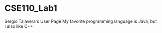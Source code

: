 # CSE110_Lab1
Sergio Talavera's User Page
My favorite programming language is Java, but I also like C++
